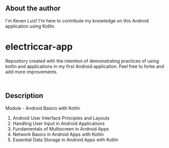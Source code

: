 ## About the author


I'm Keven Luiz! I'm here to contribute my knowledge on this Android application using Kotlin.


# electriccar-app
Repository created with the intention of demonstrating practices of using kotlin and applications in my first Android application. Feel free to forke and add more improvements.


## <br />Description


Module - Android Basics with Kotlin


1. Android User Interface Principles and Layouts
2. Handling User Input in Android Applications
3. Fundamentals of Multiscreen in Android Apps
4. Network Basics in Android Apps with Kotlin
5. Essential Data Storage in Android Apps with Kotlin
